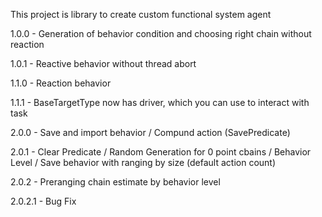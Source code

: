 This project is library to create custom functional system agent

1.0.0 - Generation of behavior condition and choosing right chain without reaction

1.0.1 - Reactive behavior without thread abort

1.1.0 - Reaction behavior

1.1.1 - BaseTargetType now has driver, which you can use to interact with task

2.0.0 - Save and import behavior / Compund action (SavePredicate) 

2.0.1 - Clear Predicate / Random Generation for 0 point cbains / Behavior 
Level / Save behavior with ranging by size (default action count)

2.0.2 - Preranging chain estimate by behavior level

2.0.2.1 - Bug Fix
